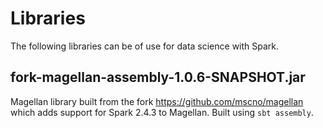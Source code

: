 # Libraries #

The following libraries can be of use for data science with Spark.

## fork-magellan-assembly-1.0.6-SNAPSHOT.jar ##

Magellan library built from the fork https://github.com/mscno/magellan which
adds support for Spark 2.4.3 to Magellan. Built using `sbt assembly`.
